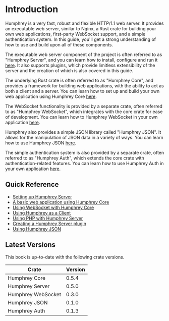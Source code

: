 # Introduction

Humphrey is a very fast, robust and flexible HTTP/1.1 web server. It provides an executable web server, similar to Nginx, a Rust crate for building your own web applications, first-party WebSocket support, and a simple authentication system. In this guide, you'll get a strong understanding of how to use and build upon all of these components.

The executable web server component of the project is often referred to as "Humphrey Server", and you can learn how to install, configure and run it [here](server/index.md). It also supports plugins, which provide limitless extensibility of the server and the creation of which is also covered in this guide.

The underlying Rust crate is often referred to as "Humphrey Core", and provides a framework for building web applications, with the ability to act as both a client and a server. You can learn how to set up and build your own web application using Humphrey Core [here](core/index.md).

The WebSocket functionality is provided by a separate crate, often referred to as "Humphrey WebSocket", which integrates with the core crate for ease of development. You can learn how to Humphrey WebSocket in your own application [here](websocket/index.md).

Humphrey also provides a simple JSON library called "Humphrey JSON". It allows for the manipulation of JSON data in a variety of ways. You can learn how to use Humphrey JSON [here](json/index.md).

The simple authentication system is also provided by a separate crate, often referred to as "Humphrey Auth", which extends the core crate with authentication-related features. You can learn how to use Humphrey Auth in your own application [here](auth/index.md).

## Quick Reference
- [Setting up Humphrey Server](server/getting-started.md)
- [A basic web application using Humphrey Core](core/getting-started.md)
- [Using WebSocket with Humphrey Core](websocket/sync/getting-started.md)
- [Using Humphrey as a Client](core/client.md)
- [Using PHP with Humphrey Server](server/using-php.md)
- [Creating a Humphrey Server plugin](server/creating-a-plugin.md)
- [Using Humphrey JSON](json/index.md)

## Latest Versions
This book is up-to-date with the following crate versions.

| Crate | Version |
| ----- | ------- |
| Humphrey Core | 0.5.4 |
| Humphrey Server | 0.5.0 |
| Humphrey WebSocket | 0.3.0 |
| Humphrey JSON | 0.1.0 |
| Humphrey Auth | 0.1.3 |